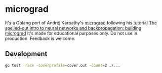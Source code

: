 # micrograd

It's a Golang port of Andrej Karpathy's [micrograd](https://github.com/karpathy/micrograd) following his tutorial [The spelled-out intro to neural networks and backpropagation: building micrograd](https://www.youtube.com/watch?v=VMj-3S1tku0) 
It's made for educational purposes only. 
Do not use in production. 
Feedback is welcome.  

## Development

```bash
go test -race -coverprofile=cover.out -count=2 ./...
```

